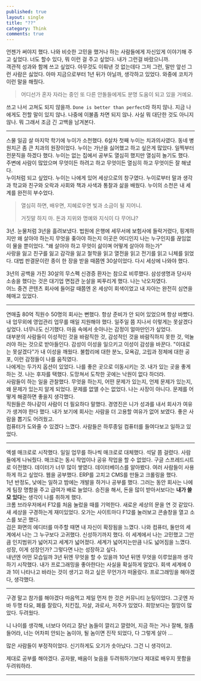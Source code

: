 ```yaml
---
published: true
layout: single
title: "??"
category: Think
comments: true
---
```


언젠가 써야지 했다. 나와 비슷한 고민을 했거나 하는 사람들에게 자신있게 이야기해 주고 싶었다. 너도 할수 있다, 뭐 이런 걸 주고 싶었다. 내가 그런걸 바랐으니까.  
객관적 성과와 함께 쓰고 싶었다. 아무것도 이뤄낸 것 없는데다 그저 그런, 말만 앞선 그런 사람은 싫었다. 아마 지금으로부터 1년 뒤가 아닐까, 생각하고 있었다. 와중에 코치가 이런 말을 해줬다.

> 어디선가 혼자 자라는 중인 또 다른 안돌들에게도 분명 도움이 되고 있을 거예요.

쓰고 나서 고쳐도 되지 않을까. `Done is better than perfect`라 하지 않나. 지금 나에게도 전할 말이 있지 않나. 나중에 이불좀 차면 되지 않나. 사실 뭐 대단한 것도 아니지 않나. 뭐 그래서 조금 긴 고백을 남겨본다.  

---

스물 일곱 살 마지막 학기에 누이가 소천했다. 6살차 첫째 누이는 치과의사였다. 동네 병원치곤 좀 큰 치과의 원장이었다. 누이는 가난을 싫어했고 하고 싶은게 많았다. 일찍부터 전문직을 하겠다 했다. 누이는 없는 집에서 공부도 열심히 했지만 열심히 놀기도 했다. 주변에 사람이 많았으며 무엇이든 하려고 하고 무엇이든 열심히 하고 무엇이든 잘 해냈다.  
누이처럼 되고 싶었다. 누이는 나에게 있어 세상으로의 창구였다. 누이로부터 말과 생각과 학교와 친구와 오락과 사회와 책과 사색과 통찰과 삶을 배웠다. 누이의 소천은 내 세계를 완전히 부수었다.  

> 열심히 하면, 배우면, 지혜로우면 빛과 소금이 될 지어니.  
> 
> 거짓말 하지 마. 돈과 지위와 명예와 지식이 다 무어냐?  

3년. 눈물처럼 3년을 흘려보냈다. 법원에 은행에 세무서에 보험사에 들락거렸다, 핑계하지만 왜 살아야 하는지 무엇을 좆아야 하는지 이곳은 어디인지 나는 누구인지를 끊임없이 물을 뿐이었다. "왜 살아야 하고 무엇이 삶이며 어떻게 살아야 하는가"   
사랑을 잃고 친구를 잃고 감각을 잃고 철학을 읽고 열전을 읽고 전기를 읽고 니체를 읽었다. 대법 판결문이란 종이 한 장을 받을 때쯤엔 30살이었다. 다시 세상에 나와야 했다.    

3년의 공백을 가진 30살의 무스펙 신경증 환자는 참으로 비루했다. 삼성생명과 당사자 소송을 했다는 것은 대기업 면접관 눈살을 찌푸리게 했다. 나는 낙오자였다.    
어느 중견 콘텐츠 회사에 들어갈 때쯤엔 온 세상이 회색이었고 내 자아는 완전히 심연을 헤매고 있었다. 

---

연매출 80억 직원수 50명의 회사는 뻔했다. 항상 준비가 안 되어 있었으며 항상 바빴다. 내 업무외에 영업관리 업무를 매일 지원해야 했다. 일주일 쯤 지나서 이렇게는 못살겠다 싶었다. 너무나도 신기했다. 마음 속에서 솟아나는 감정이 얼마만인가 싶었다.  
대부분의 사람들이 이성적인 것을 바람직한 것, 감성적인 것을 바람직하지 못한 것, 억눌러야 하는 것으로 받아들인다. 감성이 이성을 일으키고 이성이 감성을 바꾼다. "이대로는 못살겠다"가 내 이성을 깨웠다. 불합리에 대한 분노, 모욕감, 고립과 정체에 대한 공포, 이런 감정들이 나를 움직였다.   
나에게는 두가지 옵션이 있었다. 나를 좋은 곳으로 이동시키는 것. 내가 있는 곳을 좋게 하는 것. 나는 후자를 택했다. 도망쳐서 도착한 곳에는 낙원이 없다 하더라.  
사람들이 하는 일을 관찰했다. 무엇을 하는지, 어떤 문제가 있는지, 언제 문제가 있는지, 왜 문제가 있는지 알게 되었다. 문제를 없앨 수는 없었다. 나는 사장이 아니다. 문제를 어떻게 해결하면 좋을지 생각했다.  
직원들은 하나같이 사람이 더 필요하다 말했다. 경영진은 니가 성과를 내서 회사가 여유가 생겨야 한다 했다. 내가 보기에 회사는 사람을 더 고용할 여유가 없어 보였다. 좋은 사람을 뽑기도 어려웠고.   
컴퓨터가 도와줄 수 있겠다 느꼈다. 사람들은 하루종일 컴퓨터를 들여다보고 일하고 있었다.  

---

엑셀 매크로로 시작했다. 일일 업무를 하나씩 매크로로 대체했다. 석달 쯤 걸렸다. 사람들에게 나눠줬다. 매크로는 동시 작업이나 공유 작업을 할 수 없었다. 구글 스프레드시트로 이전했다. 데이터가 너무 많이 쌓였다. 데이터베이스를 알아봤다. 여러 사람들이 사용하게 하고 싶었다. 웹을 공부했다. ERP를 고치고 CMS를 만들고 크롤링을 했다.  
1년 반정도, 낮에는 일하고 밤에는 개발을 하거나 공부를 했다. 그러는 동안 회사는 나에게 팀장 명함을 주고 급여가 배로 늘었다. 승진을 해서, 돈을 많이 받아서보다는 **내가 쓸모 있다**는 생각이 나를 취하게 했다.  
크롬 브라우저에서 F12를 처음 눌렀을 때를 기억한다. 새로운 세상의 문을 연 것 같았다. 새 세상을 구경하는게 재미있었다. 오가는 사이트마다 F12를 눌러보고 콘솔창을 열고 소스를 보곤 했다.  
검은 화면의 에디터를 마주할 때면 내 자신이 확장됨을 느꼈다. 나와 컴퓨터, 둘만의 세계에서 나는 그 누구보다 고귀했다. 신성하기까지 했다. 이 세계에서 나는 고민했고 그만큼 인지범위가 넓어지고 세계가 넓어졌다. 세계가 넓어지는만큼 나도 넓어짐을 느꼈다. 성장, 이게 성장인가? 그렇다면 나는 성장하고 싶다.  
내년엔 어떤 모습일까 3년 뒤엔 무엇을 할 수 있을까 10년 뒤엔 무엇을 이루었을까 생각하기 시작했다. 내가 프로그래밍을 좋아한다는 사실을 확실하게 알았다. 회색 세계에 0과 1이 나타나고 바라는 것이 생기고 하고 싶은 무언가가 떠올랐다. 프로그래밍을 해야겠다, 생각했다.

---

구경 말고 참가를 해야겠다 마음먹고 제일 먼저 한 것은 커뮤니티 눈팅이었다. 그곳엔 자바 두명 타요, 폐를 잘랐다, 치킨집, 자살, 과로사, 저주가 있었다. 희망보다는 절망이 많았다. 두려웠다.  

니 나이를 생각해, 너보다 어리고 잘난 놈들이 깔리고 깔렸어, 지금 하는 거나 잘해, 철좀 들어라, 너는 어차피 안되는 놈이야, 될 놈이면 진작 되었다, 다 그렇게 살아 ... 

많은 사람들이 부정적이었다. 신기하게도 오기가 솟아났다. 그건 니 생각이고.  

제대로 공부를 해야겠다. 공자왈, 배움이 늦음을 두려워하기보다 제대로 배우지 못함을 두려워하라.  

---




